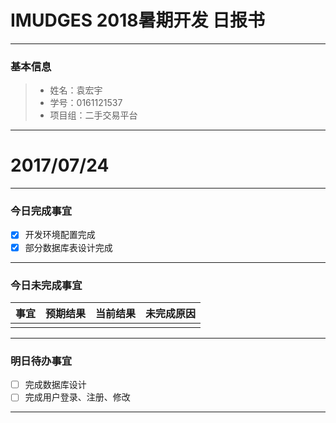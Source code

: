# IMUDGES 2018暑期开发 日报书
-------


### 基本信息
> * 姓名：袁宏宇
> * 学号：0161121537
> * 项目组：二手交易平台

-------


# 2017/07/24

-------

### 今日完成事宜
- [x]  开发环境配置完成
- [x]  部分数据库表设计完成

-----
### 今日未完成事宜


| 事宜     |预期结果| 当前结果  | 未完成原因   | 
| --------   | -----:  | -----:  | :----:  |
|    |   |   |   |


------
### 明日待办事宜
- [ ] 完成数据库设计
- [ ] 完成用户登录、注册、修改
-------
